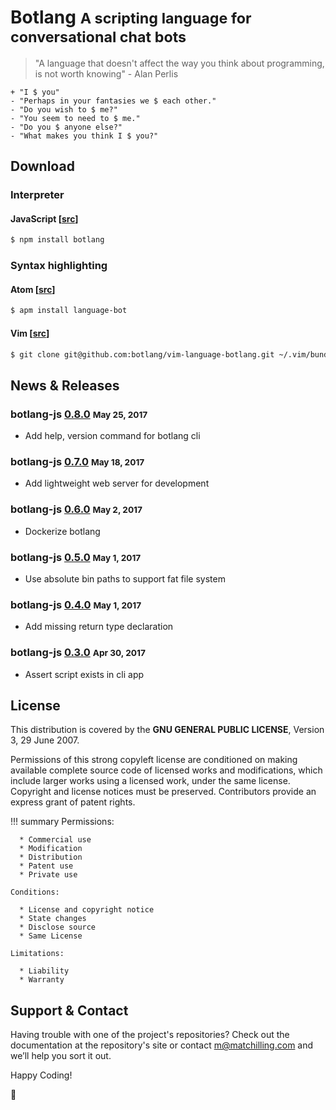 # Botlang <small>A scripting language for conversational chat bots</small>

> "A language that doesn't affect the way you think about programming, is not worth knowing" -
Alan Perlis

```
+ "I $ you"
- "Perhaps in your fantasies we $ each other."
- "Do you wish to $ me?"
- "You seem to need to $ me."
- "Do you $ anyone else?"
- "What makes you think I $ you?"
```

## Download

### Interpreter

#### JavaScript [[src](https://github.com/botlang/botlang-js)]
```sh
$ npm install botlang
```

### Syntax highlighting

#### Atom [[src](https://github.com/botlang/atom-language-botlang)]
```sh
$ apm install language-bot
```

#### Vim [[src](https://github.com/botlang/vim-language-botlang)]
```sh
$ git clone git@github.com:botlang/vim-language-botlang.git ~/.vim/bundle/vim-language-botlang
```

## News & Releases

### botlang-js [0.8.0](https://github.com/botlang/botlang-js/releases/tag/0.8.0) <small>May 25, 2017</small>

* Add help, version command for botlang cli

### botlang-js [0.7.0](https://github.com/botlang/botlang-js/releases/tag/0.7.0) <small>May 18, 2017</small>

* Add lightweight web server for development

### botlang-js [0.6.0](https://github.com/botlang/botlang-js/releases/tag/0.6.0) <small>May 2, 2017</small>

* Dockerize botlang

### botlang-js [0.5.0](https://github.com/botlang/botlang-js/releases/tag/0.5.0) <small>May 1, 2017</small>

* Use absolute bin paths to support fat file system

### botlang-js [0.4.0](https://github.com/botlang/botlang-js/releases/tag/0.4.0) <small>May 1, 2017</small>

* Add missing return type declaration

### botlang-js [0.3.0](https://github.com/botlang/botlang-js/releases/tag/0.3.0) <small>Apr 30, 2017</small>

* Assert script exists in cli app

## License

This distribution is covered by the **GNU GENERAL PUBLIC LICENSE**, Version 3, 29 June 2007.

Permissions of this strong copyleft license are conditioned on making available complete source code of licensed works and modifications, which include larger works using a licensed work, under the same license. Copyright and license notices must be preserved. Contributors provide an express grant of patent rights.

!!! summary
    Permissions:

      * Commercial use
      * Modification
      * Distribution
      * Patent use
      * Private use

    Conditions:

      * License and copyright notice
      * State changes
      * Disclose source
      * Same License

    Limitations:

      * Liability
      * Warranty


## Support & Contact
Having trouble with one of the project's repositories? Check out the documentation at the repository's site or contact m@matchilling.com and we’ll help you sort it out.

Happy Coding!

:raised_hands:
